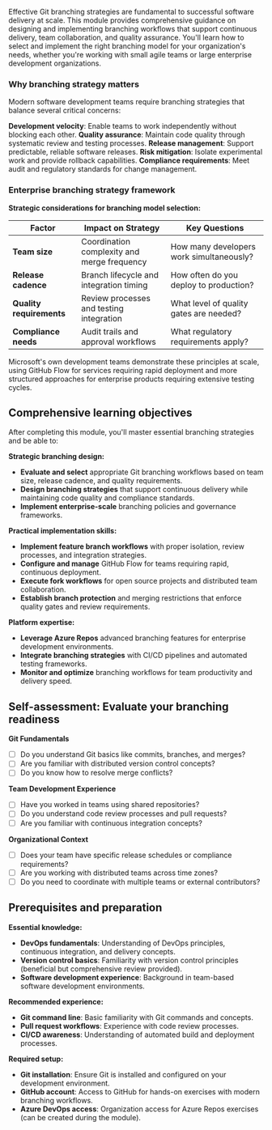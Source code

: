Effective Git branching strategies are fundamental to successful software delivery at scale. This module provides comprehensive guidance on designing and implementing branching workflows that support continuous delivery, team collaboration, and quality assurance. You'll learn how to select and implement the right branching model for your organization's needs, whether you're working with small agile teams or large enterprise development organizations.

### Why branching strategy matters

Modern software development teams require branching strategies that balance several critical concerns:

**Development velocity**: Enable teams to work independently without blocking each other.
**Quality assurance**: Maintain code quality through systematic review and testing processes.
**Release management**: Support predictable, reliable software releases.
**Risk mitigation**: Isolate experimental work and provide rollback capabilities.
**Compliance requirements**: Meet audit and regulatory standards for change management.

### Enterprise branching strategy framework

**Strategic considerations for branching model selection:**

| **Factor**               | **Impact on Strategy**                      | **Key Questions**                        |
| ------------------------ | ------------------------------------------- | ---------------------------------------- |
| **Team size**            | Coordination complexity and merge frequency | How many developers work simultaneously? |
| **Release cadence**      | Branch lifecycle and integration timing     | How often do you deploy to production?   |
| **Quality requirements** | Review processes and testing integration    | What level of quality gates are needed?  |
| **Compliance needs**     | Audit trails and approval workflows         | What regulatory requirements apply?      |

Microsoft's own development teams demonstrate these principles at scale, using GitHub Flow for services requiring rapid deployment and more structured approaches for enterprise products requiring extensive testing cycles.

## Comprehensive learning objectives

After completing this module, you'll master essential branching strategies and be able to:

**Strategic branching design:**

- **Evaluate and select** appropriate Git branching workflows based on team size, release cadence, and quality requirements.
- **Design branching strategies** that support continuous delivery while maintaining code quality and compliance standards.
- **Implement enterprise-scale** branching policies and governance frameworks.

**Practical implementation skills:**

- **Implement feature branch workflows** with proper isolation, review processes, and integration strategies.
- **Configure and manage** GitHub Flow for teams requiring rapid, continuous deployment.
- **Execute fork workflows** for open source projects and distributed team collaboration.
- **Establish branch protection** and merging restrictions that enforce quality gates and review requirements.

**Platform expertise:**

- **Leverage Azure Repos** advanced branching features for enterprise development environments.
- **Integrate branching strategies** with CI/CD pipelines and automated testing frameworks.
- **Monitor and optimize** branching workflows for team productivity and delivery speed.

## Self-assessment: Evaluate your branching readiness

**Git Fundamentals**

- [ ] Do you understand Git basics like commits, branches, and merges?
- [ ] Are you familiar with distributed version control concepts?
- [ ] Do you know how to resolve merge conflicts?

**Team Development Experience**

- [ ] Have you worked in teams using shared repositories?
- [ ] Do you understand code review processes and pull requests?
- [ ] Are you familiar with continuous integration concepts?

**Organizational Context**

- [ ] Does your team have specific release schedules or compliance requirements?
- [ ] Are you working with distributed teams across time zones?
- [ ] Do you need to coordinate with multiple teams or external contributors?

## Prerequisites and preparation

**Essential knowledge:**

- **DevOps fundamentals**: Understanding of DevOps principles, continuous integration, and delivery concepts.
- **Version control basics**: Familiarity with version control principles (beneficial but comprehensive review provided).
- **Software development experience**: Background in team-based software development environments.

**Recommended experience:**

- **Git command line**: Basic familiarity with Git commands and concepts.
- **Pull request workflows**: Experience with code review processes.
- **CI/CD awareness**: Understanding of automated build and deployment processes.

**Required setup:**

- **Git installation**: Ensure Git is installed and configured on your development environment.
- **GitHub account**: Access to GitHub for hands-on exercises with modern branching workflows.
- **Azure DevOps access**: Organization access for Azure Repos exercises (can be created during the module).
